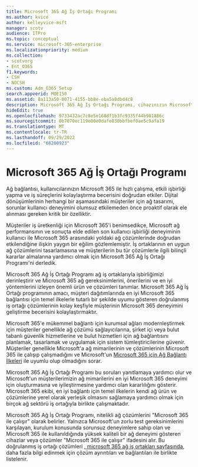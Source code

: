 ```yaml
---
title: Microsoft 365 Ağ İş Ortağı Programı
ms.author: kvice
author: kelleyvice-msft
manager: scotv
audience: ITPro
ms.topic: conceptual
ms.service: microsoft-365-enterprise
ms.localizationpriority: medium
ms.collection:
- scotvorg
- Ent_O365
f1.keywords:
- CSH
- NOCSH
ms.custom: Adm_O365_Setup
search.appverid: MOE150
ms.assetid: 8a113a50-0071-4155-bb8e-eba5a8dbd4c8
description: Microsoft 365 Ağ İş Ortağı Programı, cihazınızın Microsoft 365 ile çalıştığını onaylar.
hideEdit: true
ms.openlocfilehash: 9733432ac7c8e5e168df1b3fc9335f44b981886c
ms.sourcegitcommit: 0b7070ec119e00e0dafe030bbfbef0ae5c9afa19
ms.translationtype: MT
ms.contentlocale: tr-TR
ms.lasthandoff: 09/29/2022
ms.locfileid: "68200923"
---
```

# <a name="microsoft-365-networking-partner-program"></a>Microsoft 365 Ağ İş Ortağı Programı

Ağ bağlantısı, kullanıcılarınızın Microsoft 365 ile hızlı çalışma, etkili işbirliği yapma ve iş süreçlerini kolaylaştırma becerisini doğrudan etkiler. Dijital dönüşümlerinin herhangi bir aşamasındaki müşteriler için ağ tasarımı, sorunlar kullanıcı deneyimini olumsuz etkilemeden önce proaktif olarak ele alınması gereken kritik bir özelliktir.

Müşteriler iş üretkenliği için Microsoft 365'i benimsedikçe, Microsoft ağ performansının ve sonuçta elde edilen son kullanıcı işbirliği deneyiminin kullanıcı ile Microsoft 365 arasındaki yoldaki ağ çözümlerinde doğrudan etkilendiğine ilişkin yaygın bir eğilim gözlemlemiştir. İş ortaklarının en uygun ağ çözümlerini tasarlamasına ve müşterilerin bu tür çözümlerle ilgili bilinçli kararlar almalarına yardımcı olmak için Microsoft 365 Ağ İş Ortağı Programı'ni derledik.

Microsoft 365 Ağ İş Ortağı Programı ağ iş ortaklarıyla işbirliğimizi derinleştirir ve Microsoft 365 ağ gereksinimlerini, önerilerini ve en iyi yöntemlerini izleyen önemli ürün ve çözümleri tanımlar. Microsoft 365 Ağ İş Ortağı programının amacı, müşteri dağıtımlarında en iyi Microsoft 365 bağlantısı için temel ilkelerle tutarlı bir şekilde uyumu gösteren doğrulanmış iş ortağı çözümlerinin kolay keşfiyle müşterinin Microsoft 365 deneyimini geliştirme becerisini kolaylaştırmaktır.

Microsoft 365'e mükemmel bağlantı için kurumsal ağları modernleştirmek için müşteriler genellikle ağ çözümü sağlayıcılarına, şirket içi veya bulut tabanlı güvenlik hizmetlerine ve bulut hizmetleri için ağ bağlantısını planlamak, tasarlamak ve uygulamak için sistem tümleştiricilerine güvenir. Müşteriler genellikle Microsoft'a ağ mimarilerinin ve çözümlerinin Microsoft 365 ile çalışıp çalışmadığını ve Microsoft'un [Microsoft 365 için Ağ Bağlantı İlkeleri](./microsoft-365-network-connectivity-principles.md) ile uyumlu olup olmadığını sorar.

Microsoft 365 Ağ İş Ortağı Programı bu soruları yanıtlamaya yardımcı olur ve Microsoft'un müşterilerimizin ağ mimarilerini en iyi Microsoft 365 deneyimi için oluşturmasına ve iyileştirmesine yardımcı olan kararlılığını gösterir. Microsoft 365 ekibi, en iyi bağlantı için temel ilkelerin kendi ağ ürün ve çözümlerine yerel olarak yerleşik olmasını sağlamaya yardımcı olmak için birçok ağ sektörü iş ortağıyla birlikte çalışmaktadır.

Microsoft 365 Ağ İş Ortağı Programı, nitelikli ağ çözümlerini "Microsoft 365 ile çalışır" olarak belirler. Yalnızca Microsoft'un zorlu test gereksinimlerini karşılayan, kurulum konusunda sorunsuz deneyimlere sahip olan ve Microsoft 365 ile kullanıldığında yüksek kaliteli bir ağ deneyimi gösteren cihazlar veya çözümler "Microsoft 365 ile çalışır" ifadesini alır. Bu doğrulanmış iş ortağı çözümleri [, microsoft 365 ağ iş ortakları sayfasında](https://cloudpartners.transform.microsoft.com/m365networkingpartners), daha fazla bilgi edinmek için çözüm ayrıntıları ve bağlantıları ile birlikte listelenir.
